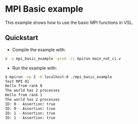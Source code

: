 # MPI Basic example

This example shows how to use the basic MPI functions in VSL.

## Quickstart

- Compile the example with:

```bash
v -o mpi_basic_example -prod -cc mpirun main_not_ci.v
```

- Run the example with:

```bash
$ mpirun -np 2 -H localhost:8 ./mpi_basic_example
Test MPI 01
Hello from rank 0
The world has 2 processes
Hello from rank 1
The world has 2 processes
ID: 0 - Assertion: true
ID: 0 - Assertion: true
ID: 1 - Assertion: true
ID: 1 - Assertion: true
```
